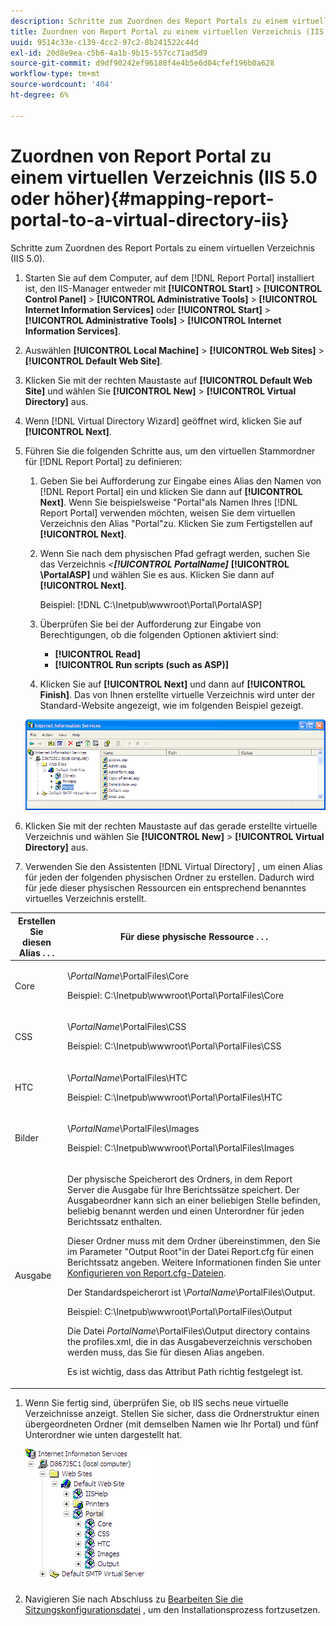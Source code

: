 ```yaml
---
description: Schritte zum Zuordnen des Report Portals zu einem virtuellen Verzeichnis (IIS 5.0).
title: Zuordnen von Report Portal zu einem virtuellen Verzeichnis (IIS 5.0 oder höher)
uuid: 9514c33e-c139-4cc2-97c2-8b241522c44d
exl-id: 20d8e9ea-c5b6-4a1b-9b15-557cc71ad5d9
source-git-commit: d9df90242ef96188f4e4b5e6d04cfef196b0a628
workflow-type: tm+mt
source-wordcount: '404'
ht-degree: 6%

---
```


# Zuordnen von Report Portal zu einem virtuellen Verzeichnis (IIS 5.0 oder höher){#mapping-report-portal-to-a-virtual-directory-iis}

Schritte zum Zuordnen des Report Portals zu einem virtuellen Verzeichnis (IIS 5.0).

1. Starten Sie auf dem Computer, auf dem [!DNL Report Portal] installiert ist, den IIS-Manager entweder mit **[!UICONTROL Start]** > **[!UICONTROL Control Panel]** > **[!UICONTROL Administrative Tools]** > **[!UICONTROL Internet Information Services]** oder **[!UICONTROL Start]** > **[!UICONTROL Administrative Tools]** > **[!UICONTROL Internet Information Services]**.

1. Auswählen **[!UICONTROL Local Machine]** > **[!UICONTROL Web Sites]** > **[!UICONTROL Default Web Site]**.

1. Klicken Sie mit der rechten Maustaste auf **[!UICONTROL Default Web Site]** und wählen Sie **[!UICONTROL New]** > **[!UICONTROL Virtual Directory]** aus.

1. Wenn [!DNL Virtual Directory Wizard] geöffnet wird, klicken Sie auf **[!UICONTROL Next]**.

1. Führen Sie die folgenden Schritte aus, um den virtuellen Stammordner für [!DNL Report Portal] zu definieren:

   1. Geben Sie bei Aufforderung zur Eingabe eines Alias den Namen von [!DNL Report Portal] ein und klicken Sie dann auf **[!UICONTROL Next]**. Wenn Sie beispielsweise &quot;Portal&quot;als Namen Ihres [!DNL Report Portal] verwenden möchten, weisen Sie dem virtuellen Verzeichnis den Alias &quot;Portal&quot;zu. Klicken Sie zum Fertigstellen auf **[!UICONTROL Next]**.

   1. Wenn Sie nach dem physischen Pfad gefragt werden, suchen Sie das Verzeichnis *&lt;**[!UICONTROL PortalName]*** **[!UICONTROL \PortalASP]** und wählen Sie es aus. Klicken Sie dann auf **[!UICONTROL Next]**.

      Beispiel: [!DNL C:\Inetpub\wwwroot\Portal\PortalASP]

   1. Überprüfen Sie bei der Aufforderung zur Eingabe von Berechtigungen, ob die folgenden Optionen aktiviert sind:

      * **[!UICONTROL Read]**
      * **[!UICONTROL Run scripts (such as ASP)]**
   1. Klicken Sie auf **[!UICONTROL Next]** und dann auf **[!UICONTROL Finish]**. Das von Ihnen erstellte virtuelle Verzeichnis wird unter der Standard-Website angezeigt, wie im folgenden Beispiel gezeigt.

   ![](assets/RptPort_scrn_VirDirManual.png)

1. Klicken Sie mit der rechten Maustaste auf das gerade erstellte virtuelle Verzeichnis und wählen Sie **[!UICONTROL New]** > **[!UICONTROL Virtual Directory]** aus.

1. Verwenden Sie den Assistenten [!DNL Virtual Directory] , um einen Alias für jeden der folgenden physischen Ordner zu erstellen. Dadurch wird für jede dieser physischen Ressourcen ein entsprechend benanntes virtuelles Verzeichnis erstellt.

<table id="table_B2E04423C20F40CAA8EDA3FCBA210AA2"> 
 <thead> 
  <tr> 
   <th colname="col1" class="entry"> Erstellen Sie diesen Alias . . . </th> 
   <th colname="col2" class="entry"> Für diese physische Ressource . . . </th> 
  </tr>
 </thead>
 <tbody> 
  <tr> 
   <td colname="col1"> Core </td> 
   <td colname="col2"> <p>\<i>PortalName</i>\PortalFiles\Core </p> <p>Beispiel: <span class="filepath"> C:\Inetpub\wwwroot\Portal\PortalFiles\Core</span> </p> </td> 
  </tr> 
  <tr> 
   <td colname="col1"> CSS </td> 
   <td colname="col2"> <p>\<i>PortalName</i>\PortalFiles\CSS </p> <p>Beispiel: <span class="filepath"> C:\Inetpub\wwwroot\Portal\PortalFiles\CSS</span> </p> </td> 
  </tr> 
  <tr> 
   <td colname="col1"> HTC </td> 
   <td colname="col2"> <p>\<i>PortalName</i>\PortalFiles\HTC </p> <p>Beispiel: <span class="filepath"> C:\Inetpub\wwwroot\Portal\PortalFiles\HTC</span> </p> </td> 
  </tr> 
  <tr> 
   <td colname="col1"> Bilder </td> 
   <td colname="col2"> <p>\<i>PortalName</i>\PortalFiles\Images </p> <p>Beispiel: <span class="filepath"> C:\Inetpub\wwwroot\Portal\PortalFiles\Images</span> </p> </td> 
  </tr> 
  <tr> 
   <td colname="col1"> Ausgabe </td> 
   <td colname="col2"> <p>Der physische Speicherort des Ordners, in dem <span class="keyword"> Report Server</span> die Ausgabe für Ihre Berichtssätze speichert. Der Ausgabeordner kann sich an einer beliebigen Stelle befinden, beliebig benannt werden und einen Unterordner für jeden Berichtssatz enthalten. </p> <p>Dieser Ordner muss mit dem Ordner übereinstimmen, den Sie im Parameter "Output Root"in der Datei <span class="filepath"> Report.cfg</span> für einen Berichtssatz angeben. Weitere Informationen finden Sie unter <a href="../../../../home/c-rpt-oview/c-admin-rpt/c-config-rpt-files.md#concept-cf4b95344fcb4c8c877db91e5f1d345d"> Konfigurieren von Report.cfg-Dateien</a>. </p> <p>Der Standardspeicherort ist \<i>PortalName</i>\PortalFiles\Output. </p> <p>Beispiel: <span class="filepath"> C:\Inetpub\wwwroot\Portal\PortalFiles\Output</span> </p> <p>Die Datei <i>PortalName</i>\PortalFiles\Output directory contains the <span class="filepath"> profiles.xml</span>, die in das Ausgabeverzeichnis verschoben werden muss, das Sie für diesen Alias angeben. </p> <p>Es ist wichtig, dass das Attribut <span class="wintitle"> Path</span> richtig festgelegt ist. </p> </td> 
  </tr> 
 </tbody> 
</table>

1. Wenn Sie fertig sind, überprüfen Sie, ob IIS sechs neue virtuelle Verzeichnisse anzeigt. Stellen Sie sicher, dass die Ordnerstruktur einen übergeordneten Ordner (mit demselben Namen wie Ihr Portal) und fünf Unterordner wie unten dargestellt hat.

   ![](assets/rptPort_scrn_VirDirs_Installed.png)

1. Navigieren Sie nach Abschluss zu [Bearbeiten Sie die Sitzungskonfigurationsdatei](../../../../home/c-rpt-oview/c-install-rpt-port/t-edit-sess-config-file.md#task-cf11c3a780bd4936afd3f64a6b30afc7) , um den Installationsprozess fortzusetzen.

